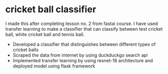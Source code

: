 # cricket ball classifier
I made this after completing lesson no. 2 from fastai course. I have used transfer learning to make a classifier that can classify between test cricket ball, white cricket ball and tennis ball.
* Developed a classifier that distinguishes between different types of cricket balls
* Scraped the data from internet by using duckduckgo search api
* Implemented transfer learning by using resnet-18 architecture and deployed model using flask framework
